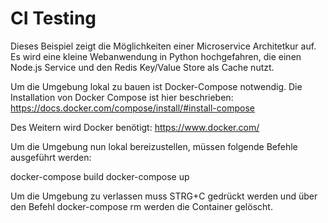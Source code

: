 CI Testing 
==========

Dieses Beispiel zeigt die Möglichkeiten einer Microservice Architetkur auf.
Es wird eine kleine Webanwendung in Python hochgefahren, die einen Node.js Service und
den Redis Key/Value Store als Cache nutzt.

Um die Umgebung lokal zu bauen ist Docker-Compose notwendig. 
Die Installation von Docker Compose ist hier beschrieben:
https://docs.docker.com/compose/install/#install-compose

Des Weitern wird Docker benötigt:
https://www.docker.com/

Um die Umgebung nun lokal bereizustellen, müssen folgende Befehle ausgeführt werden:

docker-compose build
docker-compose up

Um die Umgebung zu verlassen muss STRG+C gedrückt werden und über den Befehl 
docker-compose rm werden die Container gelöscht.



